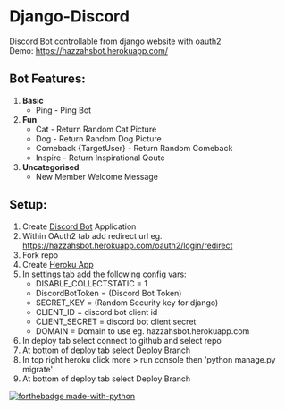# Django-Discord 
Discord Bot controllable from django website with oauth2   
Demo: https://hazzahsbot.herokuapp.com/

## **Bot Features:**
1.  **Basic**
  	* Ping - Ping Bot
2.  **Fun**
  	* Cat - Return Random Cat Picture
  	* Dog - Return Random Dog Picture
  	* Comeback {TargetUser} - Return Random Comeback
  	* Inspire - Return Inspirational Qoute
3.  **Uncategorised**
  	* New Member Welcome Message

## Setup:
1. Create [Discord Bot](https://discord.com/developers/docs/intro) Application
1. Within OAuth2 tab add redirect url eg. https://hazzahsbot.herokuapp.com/oauth2/login/redirect 
1. Fork repo
1. Create [Heroku App](https://www.heroku.com/)
1. In settings tab add the following config vars:
	* DISABLE_COLLECTSTATIC = 1
	* DiscordBotToken = (Discord Bot Token)
	* SECRET_KEY = (Random Security key for django)
	* CLIENT_ID = discord bot client id
	* CLIENT_SECRET = discord bot client secret
	* DOMAIN = Domain to use eg. hazzahsbot.herokuapp.com
1. In deploy tab select connect to github and select repo
1. At bottom of deploy tab select Deploy Branch
1. In top right heroku click more > run console then 'python manage.py migrate'
1. At bottom of deploy tab select Deploy Branch

[![forthebadge made-with-python](http://ForTheBadge.com/images/badges/made-with-python.svg)](https://www.python.org/)